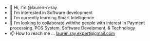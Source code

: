 - 👋 Hi, I’m @lauren-n-ray
- 👀 I’m interested in Software development
- 🌱 I’m currently learning Smart Intelligence
- 💞️ I’m looking to collaborate withthe people with interest in Payment processing, POS System, Software Develpment, & Technology
- 📫 How to reach me ... lauren.ray.expert@gmail.com

<!---
lauren-n-ray/lauren-n-ray is a ✨ special ✨ repository because its `README.md` (this file) appears on your GitHub profile.
You can click the Preview link to take a look at your changes.
--->
